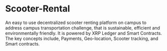 # Scooter-Rental
An easy to use decentralized scooter renting platform on campus to address campus transportation challenge, 
that is sustainable, efficient and environmentally friendly.
It is powered by XRP Ledger and Smart Contracts. 
The key concepts include, Payments, Geo-location, Scooter tracking, and Smart contracts.

